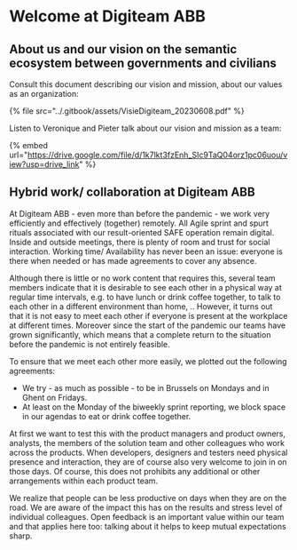 # Welcome at Digiteam ABB

## About us and our vision on the semantic ecosystem between governments and civilians

Consult this document describing our vision and mission, about our values as an organization:

{% file src="../.gitbook/assets/VisieDigiteam_20230608.pdf" %}

Listen to Veronique and Pieter talk about our vision and mission as a team:

{% embed url="https://drive.google.com/file/d/1k7lkt3fzEnh_SIc9TaQ04orz1pc06uou/view?usp=drive_link" %}

## Hybrid work/ collaboration at Digiteam ABB

At Digiteam ABB - even more than before the pandemic - we work very efficiently and effectively (together) remotely. All Agile sprint and spurt rituals associated with our result-oriented SAFE operation remain digital. Inside and outside meetings, there is plenty of room and trust for social interaction. Working time/ Availability has never been an issue: everyone is there when needed or has made agreements to cover any absence.

Although there is little or no work content that requires this, several team members indicate that it is desirable to see each other in a physical way at regular time intervals, e.g. to have lunch or drink coffee together, to talk to each other in a different environment than home, .. However, it turns out that it is not easy to meet each other if everyone is present at the workplace at different times. Moreover since the start of the pandemic our teams have grown significantly, which means that a complete return to the situation before the pandemic is not entirely feasible.

To ensure that we meet each other more easily, we plotted out the following agreements:

* We try - as much as possible -  to be in Brussels on Mondays and in Ghent on Fridays.
* At least on the Monday of the biweekly sprint reporting, we block space in our agendas to eat or drink coffee together.

At first we want to test this with the product managers and product owners, analysts, the members of the solution team and other colleagues who work across the products. When developers, designers and testers need physical presence and interaction, they are of course also very welcome to join in on those days. Of course, this does not prohibits any additional or other arrangements within each product team.

We realize that people can be less productive on days when they are on the road. We are aware of the impact this has on the results and stress level of individual colleagues. Open feedback is an important value within our team and that applies here too: talking about it helps to keep mutual expectations sharp.
